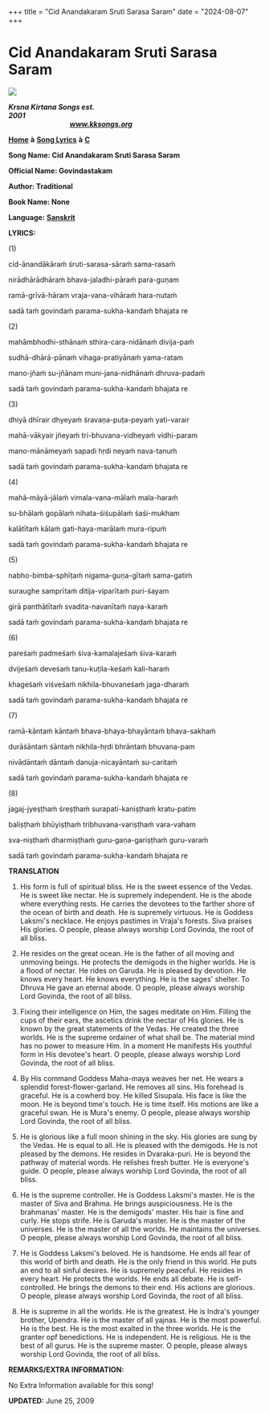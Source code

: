 +++
title = "Cid Anandakaram Sruti Sarasa Saram"
date = "2024-08-07"
+++

# Cid Anandakaram Sruti Sarasa Saram
[**![](http://kksongs.org/image_files/image002.jpg)**](http://kksongs.org/)

**_Krsna Kirtana Songs est. 2001_**                                                                                                                                                      **_www.kksongs.org_**

[**Home**](http://kksongs.org/) **à** [**Song Lyrics**](http://kksongs.org/lyrics.html) **à** [**C**](http://kksongs.org/songs/song_c.html)

**Song Name: Cid Anandakaram Sruti Sarasa Saram**

**Official Name: Govindastakam**

**Author: Traditional**

**Book Name: None**

**Language:** [**Sanskrit**](http://kksongs.org/language/list/sanskrit.html)

**LYRICS:**

(1)

cid-ānandākāraḿ śruti-sarasa-sāraḿ sama-rasaḿ

nirādhārādhāraḿ bhava-jaladhi-pāraḿ para-guṇam

ramā-grīvā-hāram vraja-vana-vihāraḿ hara-nutaḿ

sadā taḿ govindaḿ parama-sukha-kandaḿ bhajata re

(2)

mahāmbhodhi-sthānaḿ sthira-cara-nidānaḿ divija-paḿ

sudhā-dhārā-pānaḿ vihaga-pratiyānaḿ yama-ratam

mano-jñaḿ su-jñānam muni-jana-nidhānaḿ dhruva-padaḿ

sadā taḿ govindaḿ parama-sukha-kandaḿ bhajata re

(3)

dhiyā dhīrair dhyeyaḿ śravaṇa-puṭa-peyaḿ yati-varair

mahā-vākyair jñeyaḿ tri-bhuvana-vidheyaḿ vidhi-param

mano-mānāmeyaḿ sapadi hṛdi neyaḿ nava-tanuḿ

sadā taḿ govindaḿ parama-sukha-kandaḿ bhajata re

(4)

mahā-māyā-jālaḿ vimala-vana-mālaḿ mala-haraḿ

su-bhālaḿ gopālaḿ nihata-śiśupālaḿ śaśi-mukham

kalātītaḿ kālaḿ gati-haya-marālaḿ mura-ripuḿ

sadā taḿ govindaḿ parama-sukha-kandaḿ bhajata re

(5)

nabho-bimba-sphīṭaḿ nigama-guṇa-gītaḿ sama-gatiḿ

suraughe samprītaḿ ditija-viparītaḿ puri-śayam

girā panthātītaḿ svadita-navanītaḿ naya-karaḿ

sadā taḿ govindaḿ parama-sukha-kandaḿ bhajata re

(6)

pareśaḿ padmeśaḿ śiva-kamalajeśaḿ śiva-karaḿ

dvijeśaḿ deveśaḿ tanu-kuṭila-keśaḿ kali-haraḿ

khageśaḿ viśveśaḿ nikhila-bhuvaneśaḿ jaga-dharaḿ

sadā taḿ govindaḿ parama-sukha-kandaḿ bhajata re

(7)

ramā-kāntaḿ kāntaḿ bhava-bhaya-bhayāntaḿ bhava-sakhaḿ

durāśāntaḿ śāntaḿ nikhila-hṛdi bhrāntaḿ bhuvana-pam

nivādāntaḿ dāntaḿ danuja-nicayāntaḿ su-caritaḿ

sadā taḿ govindaḿ parama-sukha-kandaḿ bhajata re

(8)

jagaj-jyeṣṭhaḿ śreṣṭhaḿ surapati-kaniṣṭhaḿ kratu-patim

baliṣṭhaḿ bhūyiṣṭhaḿ tribhuvana-variṣṭhaḿ vara-vaham

sva-niṣṭhaḿ dharmiṣṭhaḿ guru-gaṇa-gariṣṭhaḿ guru-varaḿ

sadā taḿ govindaḿ parama-sukha-kandaḿ bhajata re

**TRANSLATION**

1) His form is full of spiritual bliss. He is the sweet essence of the Vedas. He is sweet like nectar. He is supremely independent. He is the abode where everything rests. He carries the devotees to the farther shore of the ocean of birth and death. He is supremely virtuous. He is Goddess Laksmi's necklace. He enjoys pastimes in Vraja's forests. Siva praises His glories. O people, please always worship Lord Govinda, the root of all bliss.

2) He resides on the great ocean. He is the father of all moving and unmoving beings. He protects the demigods in the higher worlds. He is a flood of nectar. He rides on Garuda. He is pleased by devotion. He knows every heart. He knows everything. He is the sages' shelter. To Dhruva He gave an eternal abode. O people, please always worship Lord Govinda, the root of all bliss.

3) Fixing their intelligence on Him, the sages meditate on Him. Filling the cups of their ears, the ascetics drink the nectar of His glories. He is known by the great statements of the Vedas. He created the three worlds. He is the supreme ordainer of what shall be. The material mind has no power to measure Him. In a moment He manifests His youthful form in His devotee's heart. O people, please always worship Lord Govinda, the root of all bliss.

4) By His command Goddess Maha-maya weaves her net. He wears a splendid forest-flower-garland. He removes all sins. His forehead is graceful. He is a cowherd boy. He killed Sisupala. His face is like the moon. He is beyond time's touch. He is time itself. His motions are like a graceful swan. He is Mura's enemy. O people, please always worship Lord Govinda, the root of all bliss.

5) He is glorious like a full moon shining in the sky. His glories are sung by the Vedas. He is equal to all. He is pleased with the demigods. He is not pleased by the demons. He resides in Dvaraka-puri. He is beyond the pathway of material words. He relishes fresh butter. He is everyone's guide. O people, please always worship Lord Govinda, the root of all bliss.

6) He is the supreme controller. He is Goddess Laksmi's master. He is the master of Siva and Brahma. He brings auspiciousness. He is the brahmanas' master. He is the demigods' master. His hair is fine and curly. He stops strife. He is Garuda's master. He is the master of the universes. He is the master of all the worlds. He maintains the universes. O people, please always worship Lord Govinda, the root of all bliss.

7) He is Goddess Laksmi's beloved. He is handsome. He ends all fear of this world of birth and death. He is the only friend in this world. He puts an end to all sinful desires. He is supremely peaceful. He resides in every heart. He protects the worlds. He ends all debate. He is self-controlled. He brings the demons to their end. His actions are glorious. O people, please always worship Lord Govinda, the root of all bliss.

8) He is supreme in all the worlds. He is the greatest. He is Indra's younger brother, Upendra. He is the master of all yajnas. He is the most powerful. He is the best. He is the most exalted in the three worlds. He is the granter opf benedictions. He is independent. He is religious. He is the best of all gurus. He is the supreme master. O people, please always worship Lord Govinda, the root of all bliss.

**REMARKS/EXTRA INFORMATION:**

No Extra Information available for this song!

**UPDATED:** June 25, 2009